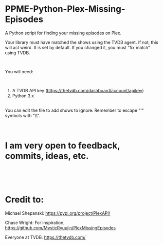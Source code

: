 # PPME-Python-Plex-Missing-Episodes
A Python script for finding your missing episodes on Plex.
<br/>

Your library must have matched the shows using the TVDB agent. If not, this will act weird. It is set by default. If you changed it, you must "fix match" using TVDB.

<br/>

You will need:

<br/>

1. A TVDB API key (https://thetvdb.com/dashboard/account/apikey)
2. Python 3.x
<br/>
You can edit the file to add shows to ignore.
Remember to escape "'" symbols with "\\".
<br/>
<br/>
<br/>

# I am very open to feedback, commits, ideas, etc.

<br/>
<br/>
<br/>

# Credit to:

 Michael Shepanski: https://pypi.org/project/PlexAPI/
 
 Chase Wright: For inspiration, https://github.com/MysticRyuujin/PlexMissingEpisodes
 
 Everyone at TVDB: https://thetvdb.com/

